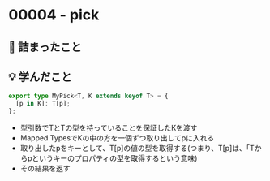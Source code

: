 # 00004 - pick

## 🤔 詰まったこと

## 💡 学んだこと
```ts
export type MyPick<T, K extends keyof T> = {
  [p in K]: T[p];
};
```

- 型引数でTとTの型を持っていることを保証したKを渡す
- Mapped TypesでKの中の方を一個ずつ取り出してpに入れる
- 取り出したpをキーとして、T[p]の値の型を取得する(つまり、T[p]は、「Tからpというキーのプロパティの型を取得するという意味)
- その結果を返す